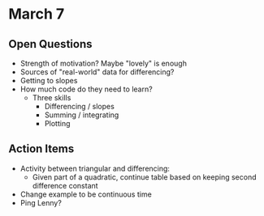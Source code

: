 # March 7

## Open Questions

* Strength of motivation? Maybe "lovely" is enough
* Sources of "real-world" data for differencing?
* Getting to slopes
* How much code do they need to learn?
    * Three skills
        * Differencing / slopes
        * Summing / integrating
        * Plotting

## Action Items

* Activity between triangular and differencing:
    * Given part of a quadratic, continue table based on keeping second difference constant
* Change example to be continuous time
* Ping Lenny?
